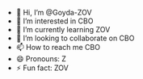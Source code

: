 - 👋 Hi, I’m @Goyda-ZOV
- 👀 I’m interested in CBO
- 🌱 I’m currently learning ZOV
- 💞️ I’m looking to collaborate on CBO
- 📫 How to reach me CBO
- 😄 Pronouns: Z
- ⚡ Fun fact: ZOV

<!---
Goyda-ZOV/Goyda-ZOV is a ✨ special ✨ repository because its `README.md` (this file) appears on your GitHub profile.
You can click the Preview link to take a look at your changes.
--->
